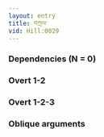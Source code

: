 ```yaml
---
layout: entry
title: བཀྲལ་
vid: Hill:0029
---
```

### Dependencies (N = 0)


### Overt 1-2


### Overt 1-2-3


### Oblique arguments
